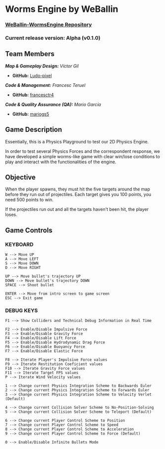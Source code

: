 # Worms Engine by WeBallin

### [WeBallin-WormsEngine Repository](https://github.com/francesctr4/WeBallin-WormsEngine)

### Current release version: Alpha (v0.1.0)

## Team Members

_**Map & Gameplay Design:** Víctor Gil_
* **GitHub:** [Ludo-pixel](https://github.com/Ludo-pixel)

_**Code & Management:** Francesc Teruel_
* **GitHub:** [francesctr4](https://github.com/francesctr4)

_**Code & Quality Assurance (QA):** Mario García_
* **GitHub:** [mariogs5](https://github.com/mariogs5)

## Game Description

Essentially, this is a Physics Playground to test our 2D Physics Engine.

In order to test several Physics Forces and the correspondent response, we have developed a simple
worms-like game with clear win/lose conditions to play and interact with the functionalities of the engine.

## Objective

When the player spawns, they must hit the five targets around the map before they run out of projectiles.
Each target gives you 100 points, you need 500 points to win.

If the projectiles run out and all the targets haven't been hit, the player loses.

## Game Controls

### KEYBOARD ###
	
	W --> Move UP
	A --> Move LEFT
	S --> Move DOWN
	D --> Move RIGHT
	
	UP --> Move bullet's trajectory UP
	DOWN --> Move bullet's trajectory DOWN
	SPACE --> Shoot bullet
	
	ENTER --> Move from intro screen to game screen
	ESC --> Exit game
	
### DEBUG KEYS ###

	F1 --> Show Colliders and Technical Debug Information in Real Time
	
	F2 --> Enable/Disable Impulsive Force
	F3 --> Enable/Disable Gravity Force
	F4 --> Enable/Disable Lift Force
	F5 --> Enable/Disable Hydrodynamic Drag Force
	F6 --> Enable/Disable Buoyancy Force
	F7 --> Enable/Disable Elastic Force
	
	F8 --> Iterate Player's Impulsive Force values
	F9 --> Iterate Restitution Coeficient values
	F10 --> Iterate Gravity Force values 
	F11 --> Iterate Target FPS values
	P --> Iterate Wind Velocity values
	
	1 --> Change current Physics Integration Scheme to Backwards Euler
	2 --> Change current Physics Integration Scheme to Forwards Euler
	3 --> Change current Physics Integration Scheme to Velocity Verlet (Default)
	
	4 --> Change current Collision Solver Scheme to No-Position-Solving
	5 --> Change current Collision Solver Scheme to Teleport (Default)
	
	6 --> Change current Player Control Scheme to Position
	7 --> Change current Player Control Scheme to Speed
	8 --> Change current Player Control Scheme to Acceleration
	9 --> Change current Player Control Scheme to Force (Default)
	
	0 --> Enable/Disable Infinite Bullets Mode
